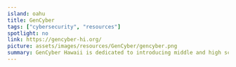 ```yaml
---
island: oahu
title: GenCyber
tags: ["cybersecurity", "resources"]
spotlight: no
link: https://gencyber-hi.org/
picture: assets/images/resources/GenCyber/gencyber.png
summary: GenCyber Hawaii is dedicated to introducing middle and high school students to the world of cybersecurity. This local branch of the national GenCyber program has been hosting events focused around cybersecurity since 2015.
---
```

